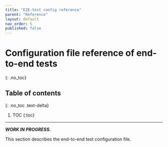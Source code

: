 ```yaml
---
title: "E2E-test config reference"
parent: "Reference"
layout: default
nav_order: 5
published: false
---
```


# Configuration file reference of end-to-end tests
{: .no_toc}

## Table of contents
{: .no_toc .text-delta}

1. TOC
{:toc}

---

***WORK IN PROGRESS.***

This section describes the end-to-end test configuration file.
